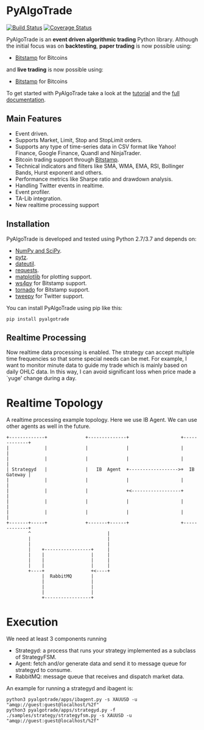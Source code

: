 PyAlgoTrade
===========

[![Build Status](https://travis-ci.org/gbeced/pyalgotrade.png?branch=master)](https://travis-ci.org/gbeced/pyalgotrade)
[![Coverage Status](https://coveralls.io/repos/gbeced/pyalgotrade/badge.svg?branch=master)](https://coveralls.io/r/gbeced/pyalgotrade?branch=master)


PyAlgoTrade is an **event driven algorithmic trading** Python library. Although the initial focus
was on **backtesting**, **paper trading** is now possible using:

 * [Bitstamp](https://www.bitstamp.net/) for Bitcoins

and **live trading** is now possible using:

 * [Bitstamp](https://www.bitstamp.net/) for Bitcoins

To get started with PyAlgoTrade take a look at the [tutorial](http://gbeced.github.io/pyalgotrade/docs/v0.20/html/tutorial.html) and the [full documentation](http://gbeced.github.io/pyalgotrade/docs/v0.20/html/index.html).

Main Features
-------------

 * Event driven.
 * Supports Market, Limit, Stop and StopLimit orders.
 * Supports any type of time-series data in CSV format like Yahoo! Finance, Google Finance, Quandl and NinjaTrader.
 * Bitcoin trading support through [Bitstamp](https://www.bitstamp.net/).
 * Technical indicators and filters like SMA, WMA, EMA, RSI, Bollinger Bands, Hurst exponent and others.
 * Performance metrics like Sharpe ratio and drawdown analysis.
 * Handling Twitter events in realtime.
 * Event profiler.
 * TA-Lib integration.
 * New realtime processing support

Installation
------------

PyAlgoTrade is developed and tested using Python 2.7/3.7 and depends on:

 * [NumPy and SciPy](http://numpy.scipy.org/).
 * [pytz](http://pytz.sourceforge.net/).
 * [dateutil](https://dateutil.readthedocs.org/en/latest/).
 * [requests](http://docs.python-requests.org/en/latest/).
 * [matplotlib](http://matplotlib.sourceforge.net/) for plotting support.
 * [ws4py](https://github.com/Lawouach/WebSocket-for-Python) for Bitstamp support.
 * [tornado](http://www.tornadoweb.org/en/stable/) for Bitstamp support.
 * [tweepy](https://github.com/tweepy/tweepy) for Twitter support.
 
You can install PyAlgoTrade using pip like this:

```
pip install pyalgotrade
```

Realtime Processing
------------

Now realtime data processing is enabled. The strategy can accept multiple time frequencies so that some special
needs can be met. For example, I want to monitor minute data to guide my trade which is mainly based on daily
OHLC data. In this way, I can avoid significant loss when price made a `yuge' change during a day.

# Realtime Topology

A realtime processing example topology. Here we use IB Agent. We can use other agents as well in the future.

```
+-------------+              +--------------+                   +-------------+
|             |              |              |                   |             |
|             |              |              |                   |             |
| Strategyd   |              |   IB  Agent  +------------------>+  IB Gateway |
|             |              |              |                   |             |
|             |              |              +<------------------+             |
|             |              |              |                   |             |
|             |              |              |                   |             |
+-------+-----+              +-------+------+                   +-------------+
        ^                            |
        |                            |
        |                            |
        |    +-----------------+     |
        |    |                 |     |
        |    |                 |     |
        |    |                 |     |
        +----+                 +<----+
             |  RabbitMQ       |
             |                 |
             |                 |
             |                 |
             +-----------------+
```

# Execution

We need at least 3 components running

*  Strategyd: a process that runs your strategy implemented as a subclass of StrategyFSM.
*  Agent: fetch and/or generate data and send it to message queue for strategyd to consume.
*  RabbitMQ: message queue that receives and dispatch market data.

An example for running a strategyd and ibagent is:
```shell
python3 pyalgotrade/apps/ibagent.py -s XAUUSD -u "amqp://guest:guest@localhost/%2f"
python3 pyalgotrade/apps/strategyd.py -f ./samples/strategy/strategyfsm.py -s XAUUSD -u "amqp://guest:guest@localhost/%2f"
```
